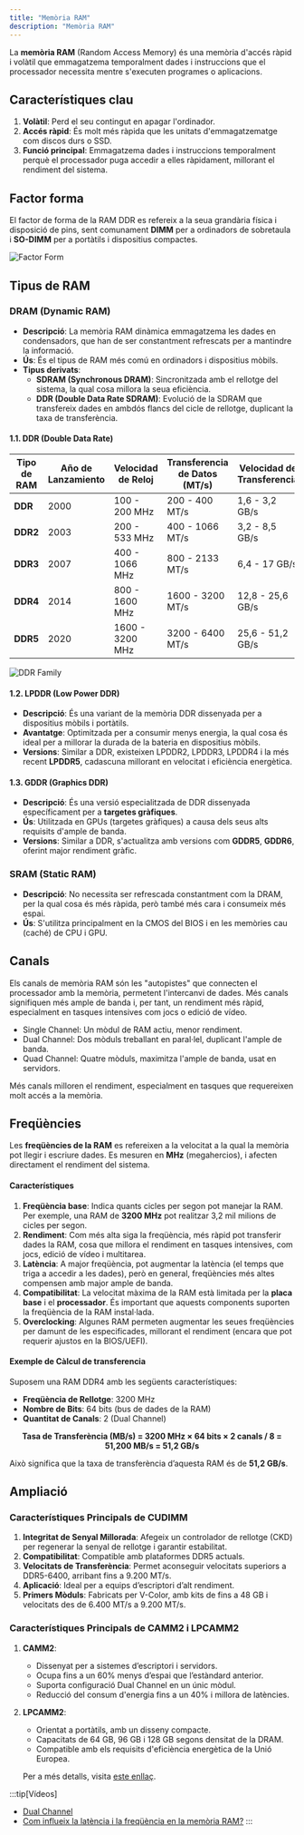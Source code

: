 ```yaml
---
title: "Memòria RAM"
description: "Memòria RAM"
---
```


La **memòria RAM** (Random Access Memory) és una memòria d'accés ràpid i volàtil que emmagatzema temporalment dades i instruccions que el processador necessita mentre s'executen programes o aplicacions.

## Característiques clau
1. **Volàtil**: Perd el seu contingut en apagar l'ordinador.
2. **Accés ràpid**: És molt més ràpida que les unitats d'emmagatzematge com discos durs o SSD.
3. **Funció principal**: Emmagatzema dades i instruccions temporalment perquè el processador puga accedir a elles ràpidament, millorant el rendiment del sistema.

## Factor forma

El factor de forma de la RAM DDR es refereix a la seua grandària física i disposició de pins, sent comunament **DIMM** per a ordinadors de sobretaula i **SO-DIMM** per a portàtils i dispositius compactes.

![Factor Form](https://hardzone.es/app/uploads-hardzone.es/2022/11/formato-memoria-ram-dimm-sodimm.jpg)

## **Tipus de RAM**

### **DRAM (Dynamic RAM)**
   - **Descripció**: La memòria RAM dinàmica emmagatzema les dades en condensadors, que han de ser constantment refrescats per a mantindre la informació.
   - **Ús**: És el tipus de RAM més comú en ordinadors i dispositius mòbils.
   - **Tipus derivats**:
     - **SDRAM (Synchronous DRAM)**: Sincronitzada amb el rellotge del sistema, la qual cosa millora la seua eficiència.
     - **DDR (Double Data Rate SDRAM)**: Evolució de la SDRAM que transfereix dades en ambdós flancs del cicle de rellotge, duplicant la taxa de transferència.

#### 1.1. DDR (Double Data Rate)

| Tipo de RAM  | Año de Lanzamiento | Velocidad de Reloj | Transferencia de Datos (MT/s) | Velocidad de Transferencia | Voltaje  | Pines |
|--------------|-------------------|-------------------|------------------------------|---------------------------|----------|-------|
| **DDR**      | 2000              | 100 - 200 MHz     | 200 - 400 MT/s               | 1,6 - 3,2 GB/s            | 2,5V     | 184   |
| **DDR2**     | 2003              | 200 - 533 MHz     | 400 - 1066 MT/s              | 3,2 - 8,5 GB/s            | 1,8V     | 240   |
| **DDR3**     | 2007              | 400 - 1066 MHz    | 800 - 2133 MT/s              | 6,4 - 17 GB/s             | 1,5V     | 240   |
| **DDR4**     | 2014              | 800 - 1600 MHz    | 1600 - 3200 MT/s             | 12,8 - 25,6 GB/s          | 1,2V     | 288   |
| **DDR5**     | 2020              | 1600 - 3200 MHz   | 3200 - 6400 MT/s             | 25,6 - 51,2 GB/s          | 1,1V     | 288   |

![DDR Family](https://hardzone.es/app/uploads-hardzone.es/2019/12/ddr3-ddr4-ddr5-esquema.jpg)

#### 1.2. LPDDR (Low Power DDR)
   - **Descripció**: És una variant de la memòria DDR dissenyada per a dispositius mòbils i portàtils.
   - **Avantatge**: Optimitzada per a consumir menys energia, la qual cosa és ideal per a millorar la durada de la bateria en dispositius mòbils.
   - **Versions**: Similar a DDR, existeixen LPDDR2, LPDDR3, LPDDR4 i la més recent **LPDDR5**, cadascuna millorant en velocitat i eficiència energètica.

#### 1.3. GDDR (Graphics DDR)
   - **Descripció**: És una versió especialitzada de DDR dissenyada específicament per a **targetes gràfiques**.
   - **Ús**: Utilitzada en GPUs (targetes gràfiques) a causa dels seus alts requisits d'ample de banda.
   - **Versions**: Similar a DDR, s'actualitza amb versions com **GDDR5**, **GDDR6**, oferint major rendiment gràfic.

### **SRAM (Static RAM)**
   - **Descripció**: No necessita ser refrescada constantment com la DRAM, per la qual cosa és més ràpida, però també més cara i consumeix més espai.
   - **Ús**: S'utilitza principalment en la CMOS del BIOS i en les memòries cau (caché) de CPU i GPU.

## Canals

Els canals de memòria RAM són les "autopistes" que connecten el processador amb la memòria, permetent l'intercanvi de dades. Més canals signifiquen més ample de banda i, per tant, un rendiment més ràpid, especialment en tasques intensives com jocs o edició de vídeo.

- Single Channel: Un mòdul de RAM actiu, menor rendiment.
- Dual Channel: Dos mòduls treballant en paral·lel, duplicant l'ample de banda.
- Quad Channel: Quatre mòduls, maximitza l'ample de banda, usat en servidors.

Més canals milloren el rendiment, especialment en tasques que requereixen molt accés a la memòria.

## Freqüències

Les **freqüències de la RAM** es refereixen a la velocitat a la qual la memòria pot llegir i escriure dades. Es mesuren en **MHz** (megahercios), i afecten directament el rendiment del sistema.

#### Característiques
1. **Freqüència base**: Indica quants cicles per segon pot manejar la RAM. Per exemple, una RAM de **3200 MHz** pot realitzar 3,2 mil milions de cicles per segon.
2. **Rendiment**: Com més alta siga la freqüència, més ràpid pot transferir dades la RAM, cosa que millora el rendiment en tasques intensives, com jocs, edició de vídeo i multitarea.
3. **Latència**: A major freqüència, pot augmentar la latència (el temps que triga a accedir a les dades), però en general, freqüències més altes compensen amb major ample de banda.
4. **Compatibilitat**: La velocitat màxima de la RAM està limitada per la **placa base** i el **processador**. És important que aquests components suporten la freqüència de la RAM instal·lada.
5. **Overclocking**: Algunes RAM permeten augmentar les seues freqüències per damunt de les especificades, millorant el rendiment (encara que pot requerir ajustos en la BIOS/UEFI).

#### **Exemple de Càlcul de transferencia**
Suposem una RAM DDR4 amb les següents característiques:

- **Freqüència de Rellotge**: 3200 MHz  
- **Nombre de Bits**: 64 bits (bus de dades de la RAM)  
- **Quantitat de Canals**: 2 (Dual Channel)  


<div style="text-align: center; font-weight: bold;">
Tasa de Transferència (MB/s) = 3200 MHz × 64 bits × 2 canals / 8 = 51,200 MB/s = 51,2 GB/s
</div>

Això significa que la taxa de transferència d’aquesta RAM és de **51,2 GB/s**.


## Ampliació

### Característiques Principals de CUDIMM

1. **Integritat de Senyal Millorada**: Afegeix un controlador de rellotge (CKD) per regenerar la senyal de rellotge i garantir estabilitat.
2. **Compatibilitat**: Compatible amb plataformes DDR5 actuals.
3. **Velocitats de Transferència**: Permet aconseguir velocitats superiors a DDR5-6400, arribant fins a 9.200 MT/s.
4. **Aplicació**: Ideal per a equips d’escriptori d’alt rendiment.
5. **Primers Mòduls**: Fabricats per V-Color, amb kits de fins a 48 GB i velocitats des de 6.400 MT/s a 9.200 MT/s.

### Característiques Principals de CAMM2 i LPCAMM2

1. **CAMM2**:
   - Dissenyat per a sistemes d’escriptori i servidors.
   - Ocupa fins a un 60% menys d’espai que l’estàndard anterior.
   - Suporta configuració Dual Channel en un únic mòdul.
   - Reducció del consum d'energia fins a un 40% i millora de latències.

2. **LPCAMM2**:
   - Orientat a portàtils, amb un disseny compacte.
   - Capacitats de 64 GB, 96 GB i 128 GB segons densitat de la DRAM.
   - Compatible amb els requisits d'eficiència energètica de la Unió Europea.

   Per a més detalls, visita [este enllaç](https://hardzone.es/tutoriales/componentes/memoria-ram-camm2-lpcamm2/).

:::tip[Vídeos]
- [Dual Channel](https://www.youtube.com/watch?v=BIZccTdh7jg)
- [Com influeix la latència i la freqüència en la memòria RAM?](https://www.youtube.com/watch?v=cKdAqnQL7mY)
:::
